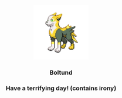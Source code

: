 <p align="center">
    <img src="https://raw.githubusercontent.com/PokeAPI/sprites/master/sprites/pokemon/836.png" width="150" height="150">
</p>
<h3 align="center"> <b>Boltund</b></h3>
<h3 align="center">Have a terrifying day! (contains irony)</h3>
